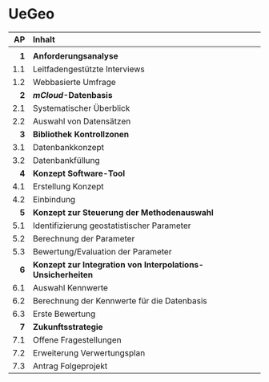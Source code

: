 # UeGeo

| AP | Inhalt |
| ---:| :--- |
| | |
| **1** | **Anforderungsanalyse**|
| 1.1 | Leitfadengestützte Interviews |
| 1.2 | Webbasierte Umfrage |
| **2** | **_mCloud_-Datenbasis**|
| 2.1 | Systematischer Überblick |
| 2.2 | Auswahl von Datensätzen |
| **3** | **Bibliothek Kontrollzonen**|
| 3.1 | Datenbankkonzept |
| 3.2 | Datenbankfüllung |
| **4** | **Konzept Software-Tool**|
| 4.1 | Erstellung Konzept |
| 4.2 | Einbindung |
| **5** | **Konzept zur Steuerung der Methodenauswahl**|
| 5.1 | Identifizierung geostatistischer Parameter |
| 5.2 | Berechnung der Parameter |
| 5.3 | Bewertung/Evaluation der Parameter |
| **6** | **Konzept zur Integration von Interpolations-Unsicherheiten**|
| 6.1 | Auswahl Kennwerte |
| 6.2 | Berechnung der Kennwerte für die Datenbasis |
| 6.3 | Erste Bewertung |
| **7** | **Zukunftsstrategie**|
| 7.1 | Offene Fragestellungen |
| 7.2 | Erweiterung Verwertungsplan |
| 7.3 | Antrag Folgeprojekt |
